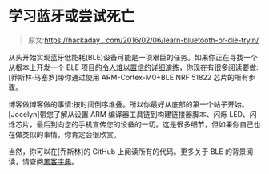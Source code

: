 # 学习蓝牙或尝试死亡

> 原文:[https://hackaday . com/2016/02/06/learn-bluetooth-or-die-tryin/](https://hackaday.com/2016/02/06/learn-bluetooth-or-die-tryin/)

从头开始实现蓝牙低能耗(BLE)设备可能是一项艰巨的任务。如果你正在寻找一个从根本上开发一个 BLE 项目的[令人难以置信的详细演练](https://diyiot.wordpress.com/)，你现在有很多阅读要做:[乔斯林·马塞罗]带你通过使用 ARM-Cortex-M0+BLE NRF 51822 芯片的所有步骤。

博客做博客做的事情:按时间倒序堆叠。所以你最好从底部的第一个帖子开始。[Jocelyn]带您了解从设置 ARM 编译器工具链到构建链接器脚本、闪烁 LED、闪烁芯片，最后到向您的手机宣传您的设备的一切。这是很多细节，但如果你自己也在做类似的事情，你肯定会很欣赏。

当然，你可以在[乔斯林]的 GitHub 上阅读所有的代码。更多关于 BLE 的背景阅读，请查阅[黑客字典](http://hackaday.com/2015/12/02/hackaday-dictionary-bluetooth-low-energy/)。